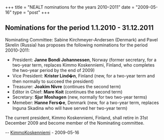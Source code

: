 +++
title = "NEALT nominations for the years 2010–2011"
date = "2009-05-16"
type = "post"
+++

## Nominations for the period 1.1.2010 - 31.12.2011

Nominating Committee: Sabine Kirchmeyer-Andersen (Denmark) and Pavel Skrelin (Russia) has proposes the following nominations for the period 20010-2011:

*   President: **Janne Bondi Johannessen**, Norway (former secretary, for a two-year term, replaces Kimmo Koskenniemi, Finland, who completes the two-year period by the end of 2009)
*   Vice President: **Krister Lind�n**, Finland (new, for a two-year term and then normally to succeed the president)
*   Treasurer: **Joakim Nivre** (continues the second term)
*   Editor in Chief: **Mare Koit** (continues the second term)
*   Secretary: **Sjur Moshagen** (new, normally for two two-year terms)
*   Memeber: **Hanne Fers�e**, Denmark (new, for a two-year term, replaces Inguna Skadina who will have served her two-year term)

The current president, Kimmo Koskenniemi, Finland, shall retire in 31st December 2009 and become member of the Nominating committee.

\-- [KimmoKoskenniemi](../Main/KimmoKoskenniemi) - 2009-05-16
